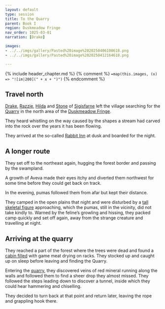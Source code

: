```yaml
---
layout: default
type: session
title: To the Quarry
parent: Book I
region: Duskmeadow Fringe
nav_order: 1025-03-01
narration: [Drake]

images:
- ../../imgs/gallery/Pasted%20image%2020250406100618.png
- ../../imgs/gallery/Pasted%20image%2020250412164618.png

---
```


{% include header_chapter.md %}
{% comment %}
`=map(this.images, (x) => "![im|200](" + x + ")")`
{% endcomment %}

## Travel north

[Drake](../../directory/Sigisfarne/Drake.md), [Razzie](../../directory/Sigisfarne/Razvan.md), [Hilda](../../directory/Sigisfarne/Hilda.md) and [Stone](../../directory/Sigisfarne/Stone.md) of [Sigisfarne](../../directory/Sigisfarne/index.md) left the village searching for the [Quarry](../../directory/DuskmeadowFringe/Quarry.md) in the north area of the [Duskmeadow Fringe](../../directory/DuskmeadowFringe/index.md).

They heard whistling on the way caused by the shapes a stream had carved into the rock over the years it has been flowing.

They arrived at the so-called [Rabbit Inn](../../directory/DuskmeadowFringe/RabbitInn.md) at dusk and boarded for the night.


## A longer route

They set off to the northeast again, hugging the forest border and passing by the swampland.

A growth of Aveva made their eyes itchy and diverted them northwest for some time before they could get back on track.

In the evening, pumas followed them from afar but kept their distance.

They camped in the open plains that night and were disturbed by a [tall skeletal figure](../../directory/DuskmeadowFringe/TheHunger.md) approaching, which the pumas, still in the vicinity, did not take kindly to. Warned by the feline’s growling and hissing, they packed camp quickly and set off again, away from the strange creature and travelling at night.

## Arriving at the quarry

They reached a part of the forest where the trees were dead and found a [cabin filled](../../directory/DuskmeadowFringe/HuntersCabin.md) with game meat drying on racks. They stocked up and caught up on sleep before leaving and finding the Quarry.

Entering the [quarry](../../directory/DuskmeadowFringe/Quarry.md), they discovered veins of red mineral running along the walls and followed them to find a sheer drop they almost missed.
They followed the steps leading down to discover a tunnel, inside which they could hear hammering and chiselling.

They decided to turn back at that point and return later, leaving the rope and grappling hook there.

